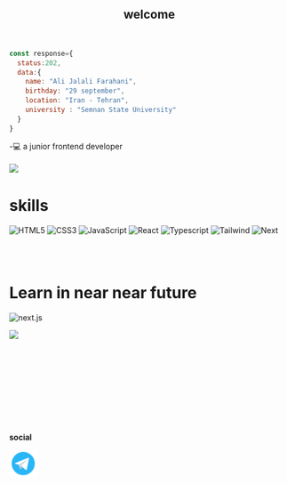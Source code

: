 <h2 align="center">welcome</h2>


<br/>

```javascript
const response={
  status:202,
  data:{
    name: "Ali Jalali Farahani",
    birthday: "29 september",
    location: "Iran - Tehran",
    university : "Semnan State University"
  }
}
```

-💻 a junior frontend developer
<br/>
<br/>
<a href="https://ali-jalali-farahani.github.io/CV/">
    <img src="https://img.shields.io/badge/Website-ali_jalali_farahani.github.io/CV-blue?style=flat&logo=google-chrome" />
</a>

# skills
![HTML5](https://img.shields.io/badge/html5-%23E34F26.svg?style=for-the-badge&logo=html5&logoColor=white) 
![CSS3](https://img.shields.io/badge/css3-%231572B6.svg?style=for-the-badge&logo=css3&logoColor=white) 
![JavaScript](https://img.shields.io/badge/javascript-%23323330.svg?style=for-the-badge&logo=javascript&logoColor=%23F7DF1E) 
![React](https://img.shields.io/badge/react-%2320232a.svg?style=for-the-badge&logo=react&logoColor=%2361DAFB)
![Typescript](https://img.shields.io/badge/TypeScript-007ACC?style=for-the-badge&logo=typescript&logoColor=white)
![Tailwind](https://img.shields.io/badge/Tailwind_CSS-grey?style=for-the-badge&logo=tailwind-css&logoColor=38B2AC)
![Next](https://img.shields.io/badge/next.js-000000?style=for-the-badge&logo=nextdotjs&logoColor=white)

<br/>
<br/>

# Learn in near near future
![next.js](https://img.shields.io/badge/next%20js-000000?style=for-the-badge&logo=nextdotjs&logoColor=white) 
<br/>

<!-- # Learn after mastering frontend in 3 months
![golang](https://img.shields.io/badge/Golang-007d9c?style=for-the-badge&logo=go&logoColor=white)
 or 
![Django](https://img.shields.io/badge/Django-092E20?style=for-the-badge&logo=django&logoColor=green) 
<br/>
<br/> -->


<!-- [![Top Langs](https://github-readme-stats.vercel.app/api/top-langs/?username=Ali-Jalali-Farahani)](https://github.com/anuraghazra/github-readme-stats) -->

<img src="https://github-readme-stats.vercel.app/api?username=Ali-Jalali-Farahani&show_icons=true" align="left"/>
<br/>
<br/>
<br/>
<br/>
<br/>
<br/>
<br/>
<br/>
<br/>

<br/>

**social**

<a href="https://t.me/Ali_JF80"><img width="50px" height="50px"  align="left" src="https://github.com/Ali-Jalali-Farahani/Ali-Jalali-Farahani/blob/main/icons8-telegram-logo-48.png" alt="Telegram" /></a>

